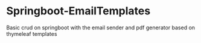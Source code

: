 # Springboot-EmailTemplates
Basic crud on springboot with the email sender and pdf generator based on thymeleaf templates
